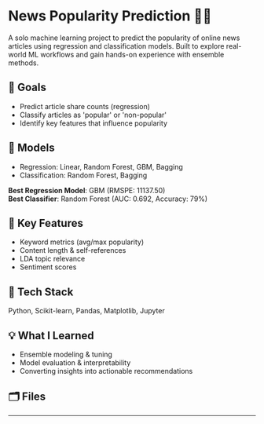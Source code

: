 # News Popularity Prediction 📰🔮

A solo machine learning project to predict the popularity of online news articles using regression and classification models. Built to explore real-world ML workflows and gain hands-on experience with ensemble methods.

## 🚀 Goals
- Predict article share counts (regression)
- Classify articles as 'popular' or 'non-popular'
- Identify key features that influence popularity

## 🧠 Models
- Regression: Linear, Random Forest, GBM, Bagging
- Classification: Random Forest, Bagging

**Best Regression Model**: GBM (RMSPE: 11137.50)  
**Best Classifier**: Random Forest (AUC: 0.692, Accuracy: 79%)

## 📌 Key Features
- Keyword metrics (avg/max popularity)
- Content length & self-references
- LDA topic relevance
- Sentiment scores

## 🔧 Tech Stack
Python, Scikit-learn, Pandas, Matplotlib, Jupyter

## 💡 What I Learned
- Ensemble modeling & tuning
- Model evaluation & interpretability
- Converting insights into actionable recommendations

## 🗂️ Files


---
